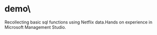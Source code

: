 # demo\
Recollecting basic sql functions using Netflix data.Hands on experience in Microsoft Management Studio.
